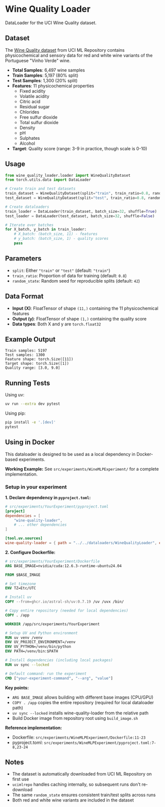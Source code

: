 # Wine Quality Loader

DataLoader for the UCI Wine Quality dataset.

## Dataset

The [Wine Quality dataset](https://archive.ics.uci.edu/dataset/186/wine+quality) from UCI ML Repository contains physicochemical and sensory data for red and white wine variants of the Portuguese "Vinho Verde" wine.

- **Total Samples**: 6,497 wine samples
- **Train Samples**: 5,197 (80% split)
- **Test Samples**: 1,300 (20% split)
- **Features**: 11 physicochemical properties
  - Fixed acidity
  - Volatile acidity
  - Citric acid
  - Residual sugar
  - Chlorides
  - Free sulfur dioxide
  - Total sulfur dioxide
  - Density
  - pH
  - Sulphates
  - Alcohol
- **Target**: Quality score (range: 3-9 in practice, though scale is 0-10)

## Usage

```python
from wine_quality_loader.loader import WineQualityDataset
from torch.utils.data import DataLoader

# Create train and test datasets
train_dataset = WineQualityDataset(split="train", train_ratio=0.8, random_state=42)
test_dataset = WineQualityDataset(split="test", train_ratio=0.8, random_state=42)

# Create dataloaders
train_loader = DataLoader(train_dataset, batch_size=32, shuffle=True)
test_loader = DataLoader(test_dataset, batch_size=32, shuffle=False)

# Iterate over batches
for X_batch, y_batch in train_loader:
    # X_batch: (batch_size, 11) - features
    # y_batch: (batch_size, 1) - quality scores
    pass
```

## Parameters

- `split`: Either `"train"` or `"test"` (default: `"train"`)
- `train_ratio`: Proportion of data for training (default: `0.8`)
- `random_state`: Random seed for reproducible splits (default: `42`)

## Data Format

- **Input (X)**: FloatTensor of shape `(11,)` containing the 11 physicochemical features
- **Output (y)**: FloatTensor of shape `(1,)` containing the quality score
- **Data types**: Both X and y are `torch.float32`

## Example Output

```
Train samples: 5197
Test samples: 1300
Feature shape: torch.Size([11])
Target shape: torch.Size([1])
Quality range: [3.0, 9.0]
```

## Running Tests

Using uv:
```bash
uv run --extra dev pytest
```

Using pip:
```bash
pip install -e '.[dev]'
pytest
```

## Using in Docker

This dataloader is designed to be used as a local dependency in Docker-based experiments.

**Working Example:** See `src/experiments/WineMLPExperiment/` for a complete implementation.

### Setup in your experiment

**1. Declare dependency in `pyproject.toml`:**

```toml
# src/experiments/YourExperiment/pyproject.toml
[project]
dependencies = [
    "wine-quality-loader",
    # ... other dependencies
]

[tool.uv.sources]
wine-quality-loader = { path = "../../dataloaders/WineQualityLoader", editable = true }
```

**2. Configure Dockerfile:**

```dockerfile
# src/experiments/YourExperiment/Dockerfile
ARG BASE_IMAGE=nvidia/cuda:12.6.3-runtime-ubuntu24.04

FROM $BASE_IMAGE

# Set timezone
ENV TZ=Etc/UTC

# Install uv
COPY --from=ghcr.io/astral-sh/uv:0.7.19 /uv /uvx /bin/

# Copy entire repository (needed for local dependencies)
COPY . /app

WORKDIR /app/src/experiments/YourExperiment

# Setup UV and Python environment
RUN uv venv /venv
ENV UV_PROJECT_ENVIRONMENT=/venv
ENV UV_PYTHON=/venv/bin/python
ENV PATH=/venv/bin:$PATH

# Install dependencies (including local packages)
RUN uv sync --locked

# Default command: run the experiment
CMD ["your-experiment-command", "--arg", "value"]
```

**Key points:**
- `ARG BASE_IMAGE` allows building with different base images (CPU/GPU)
- `COPY . /app` copies the entire repository (required for local dataloader path)
- `uv sync --locked` installs wine-quality-loader from the relative path
- Build Docker image from repository root using `build_image.sh`

**Reference implementation:**
- Dockerfile: `src/experiments/WineMLPExperiment/Dockerfile:11-23`
- pyproject.toml: `src/experiments/WineMLPExperiment/pyproject.toml:7-8,23-24`

## Notes

- The dataset is automatically downloaded from UCI ML Repository on first use
- `ucimlrepo` handles caching internally, so subsequent runs don't re-download
- The same `random_state` ensures consistent train/test splits across runs
- Both red and white wine variants are included in the dataset

